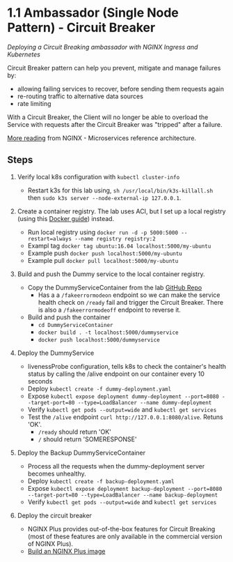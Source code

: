 # 1.1 Ambassador (Single Node Pattern) - Circuit Breaker

_Deploying a Circuit Breaking ambassador with NGINX Ingress and Kubernetes_

Circuit Breaker pattern can help you prevent, mitigate and manage failures by:

- allowing failing services to recover, before sending them requests again
- re-routing traffic to alternative data sources
- rate limiting

With a Circuit Breaker, the Client will no longer be able to overload the Service with requests after the Circuit Breaker was "tripped" after a failure.

[More reading](https://www.nginx.com/blog/introducing-the-nginx-microservices-reference-architecture/) from NGINX - Microservices reference architecture.

## Steps

1. Verify local k8s configuration with `kubectl cluster-info`

   - Restart k3s for this lab using, `sh /usr/local/bin/k3s-killall.sh` then `sudo k3s server --node-external-ip 127.0.0.1`.

2. Create a container registry. The lab uses ACI, but I set up a local registry (using this [Docker guide](https://docs.docker.com/registry/deploying/)) instead.

   - Run local registry using `docker run -d -p 5000:5000 --restart=always --name registry registry:2`
   - Exampl tag `docker tag ubuntu:16.04 localhost:5000/my-ubuntu`
   - Example push `docker push localhost:5000/my-ubuntu`
   - Example pull `docker pull localhost:5000/my-ubuntu`

3. Build and push the Dummy service to the local container registry.

   - Copy the DummyServiceContainer from the lab [GitHub Repo](https://github.com/brendandburns/designing-distributed-systems-labs/tree/master/1.%20Single%20Node%20Pattern/1.2.%20Circuit%20Breaker)
     - Has a a `/fakeerrormodeon` endpoint so we can make the service health check on `/ready` fail and trigger the Circuit Breaker. There is also a `/fakeerrormodeoff` endpoint to reverse it.
   - Build and push the container
     - `cd DummyServiceContainer`
     - `docker build . -t localhost:5000/dummyservice`
     - `docker push localhost:5000/dummyservice`

4. Deploy the DummyService

   - livenessProbe configuration, tells k8s to check the container's health status by calling the /alive endpoint on our container every 10 seconds
   - Deploy `kubectl create -f dummy-deployment.yaml`
   - Expose `kubectl expose deployment dummy-deployment --port=8080 --target-port=80 --type=LoadBalancer --name dummy-deployment`
   - Verify `kubectl get pods --output=wide` and `kubectl get services`
   - Test the `/alive` endpoint `curl http://127.0.0.1:8080/alive`. Retuns 'OK'.
     - `/ready` should return 'OK'
     - `/` should return 'SOMERESPONSE'

5. Deploy the Backup DummyServiceContainer
   - Process all the requests when the dummy-deployment server becomes unhealthy.
   - Deploy `kubectl create -f backup-deployment.yaml`
   - Expose `kubectl expose deployment backup-deployment --port=8080 --target-port=80 --type=LoadBalancer --name backup-deployment`
   - Verify `kubectl get pods --output=wide` and `kubectl get services`

6. Deploy the circuit breaker
    - NGINX Plus provides out-of-the-box features for Circuit Breaking (most of these features are only available in the commercial version of NGINX Plus).
    - [Build an NGINX Plus image](https://www.nginx.com/blog/deploying-nginx-nginx-plus-docker/)
